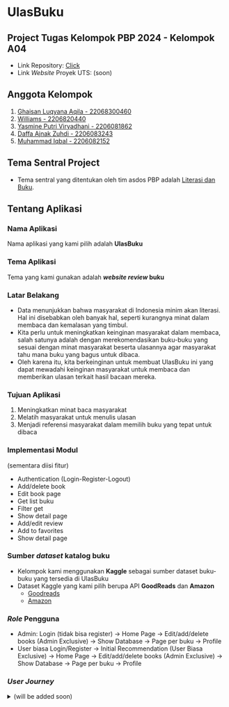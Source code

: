 # UlasBuku
## Project Tugas Kelompok PBP 2024 - Kelompok A04
- Link Repository: [Click](https://github.com/yps-a04/proyekTengahSemester.git)
- Link *Website* Proyek UTS: (soon)

## Anggota Kelompok
1. [Ghaisan Luqyana Aqila - 22068300460](https://github.com/Ghaisan007)
2. [Williams - 2206820440](https://github.com/NtapSlur)
3. [Yasmine Putri Viryadhani - 2206081862](https://github.com/sdikyarts)
4. [Daffa Ajnak Zuhdi - 2206083243](https://github.com/Daffa2101)
5. [Muhammad Iqbal - 2206082152](https://github.com/Liqba)


## Tema Sentral Project
- Tema sentral yang ditentukan oleh tim asdos PBP adalah [Literasi dan Buku](https://pbp-fasilkom-ui.github.io/ganjil-2024/assignments/group/midterm#aturan-umum-tugas-kelompok).

## Tentang Aplikasi
### Nama Aplikasi
Nama aplikasi yang kami pilih adalah **UlasBuku**

### Tema Aplikasi
Tema yang kami gunakan adalah **<i>website review</i> buku**

### Latar Belakang
- Data menunjukkan bahwa masyarakat di Indonesia minim akan literasi. Hal ini disebabkan oleh banyak hal, seperti kurangnya minat dalam membaca dan kemalasan yang timbul.
- Kita perlu untuk meningkatkan keinginan masyarakat dalam membaca, salah satunya adalah dengan merekomendasikan buku-buku yang sesuai dengan minat masyarakat beserta ulasannya agar masyarakat tahu mana buku yang bagus untuk dibaca.
- Oleh karena itu, kita berkeinginan untuk membuat UlasBuku ini yang dapat mewadahi keinginan masyarakat untuk membaca dan memberikan ulasan terkait hasil bacaan mereka.

### Tujuan Aplikasi
1. Meningkatkan minat baca masyarakat
2. Melatih masyarakat untuk menulis ulasan
3. Menjadi referensi masyarakat dalam memilih buku yang tepat untuk dibaca

### Implementasi Modul
(sementara diisi fitur)
- Authentication (Login-Register-Logout)
- Add/delete book
- Edit book page
- Get list buku
- Filter get
- Show detail page
- Add/edit review
- Add to favorites
- Show detail page

### Sumber <i>dataset</i> katalog buku
- Kelompok kami menggunakan **Kaggle** sebagai sumber dataset buku-buku yang tersedia di UlasBuku
- Dataset Kaggle yang kami pilih berupa API **GoodReads** dan **Amazon**
    - [Goodreads](https://www.kaggle.com/datasets/jealousleopard/goodreadsbooks)
    - [Amazon](https://www.kaggle.com/datasets/saurabhbagchi/books-dataset)

### <i>Role</i> Pengguna
- Admin:
    Login (tidak bisa register) -> Home Page -> Edit/add/delete books (Admin Exclusive) -> Show Database -> Page per buku -> Profile
- User biasa
    Login/Register -> Initial Recommendation (User Biasa Exclusive) -> Home Page -> Edit/add/delete books (Admin Exclusive) -> Show Database -> Page per buku -> Profile

### <i>User Journey</i>
<details>
    <summary>(will be added soon)</summary>
    <img src="https://i.giphy.com/media/QZbjkcano3TjplTky7/giphy.webp" onerror="this.onerror=null;this.src='https://i.giphy.com/QZbjkcano3TjplTky7.gif';" alt="">
</details>